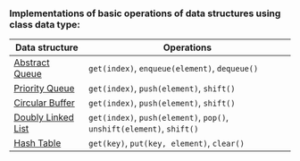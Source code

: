 ### Implementations of basic operations of data structures using class data type:

| Data structure | Operations |
| ------ | ------ |
| [Abstract Queue](https://en.wikipedia.org/wiki/Queue_(abstract_data_type)) | `get(index)`, `enqueue(element)`, `dequeue()` |
| [Priority Queue](https://en.wikipedia.org/wiki/Priority_queue) | `get(index)`, `push(element)`, `shift()` |
| [Circular Buffer](https://en.wikipedia.org/wiki/Circular_buffer) | `get(index)`, `push(element)`, `shift()` |
| [Doubly Linked List](https://en.wikipedia.org/wiki/Linked_list) | `get(index)`, `push(element)`, `pop()`, `unshift(element)`, `shift()` |
| [Hash Table](https://en.wikipedia.org/wiki/Hash_table) | `get(key)`, `put(key, element)`, `clear()`
